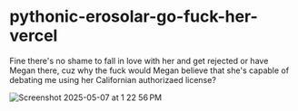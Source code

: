 # pythonic-erosolar-go-fuck-her-vercel

Fine there's no shame to fall in love with her and get rejected or have Megan there, cuz why the fuck would Megan believe that she's capable of debating me using her Californian authorizaed license?

![Screenshot 2025-05-07 at 1 22 56 PM](https://github.com/user-attachments/assets/82081d73-4583-4840-ae05-dd51c4d8849a)
